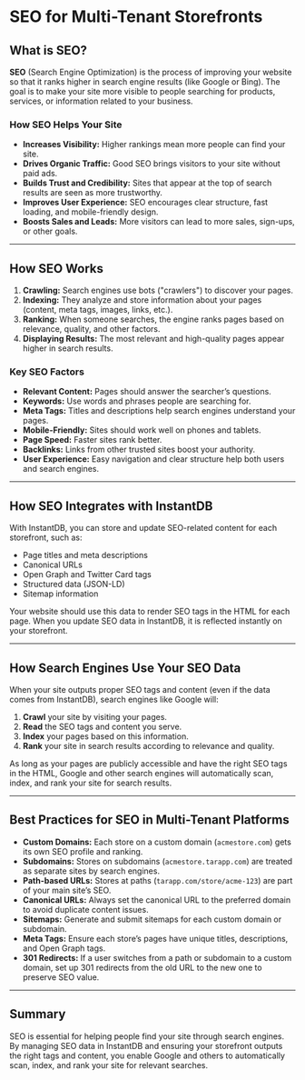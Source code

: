 # SEO for Multi-Tenant Storefronts

## What is SEO?

**SEO** (Search Engine Optimization) is the process of improving your website so that it ranks higher in search engine results (like Google or Bing). The goal is to make your site more visible to people searching for products, services, or information related to your business.

### How SEO Helps Your Site
- **Increases Visibility:** Higher rankings mean more people can find your site.
- **Drives Organic Traffic:** Good SEO brings visitors to your site without paid ads.
- **Builds Trust and Credibility:** Sites that appear at the top of search results are seen as more trustworthy.
- **Improves User Experience:** SEO encourages clear structure, fast loading, and mobile-friendly design.
- **Boosts Sales and Leads:** More visitors can lead to more sales, sign-ups, or other goals.

---

## How SEO Works

1. **Crawling:** Search engines use bots ("crawlers") to discover your pages.
2. **Indexing:** They analyze and store information about your pages (content, meta tags, images, links, etc.).
3. **Ranking:** When someone searches, the engine ranks pages based on relevance, quality, and other factors.
4. **Displaying Results:** The most relevant and high-quality pages appear higher in search results.

### Key SEO Factors
- **Relevant Content:** Pages should answer the searcher’s questions.
- **Keywords:** Use words and phrases people are searching for.
- **Meta Tags:** Titles and descriptions help search engines understand your pages.
- **Mobile-Friendly:** Sites should work well on phones and tablets.
- **Page Speed:** Faster sites rank better.
- **Backlinks:** Links from other trusted sites boost your authority.
- **User Experience:** Easy navigation and clear structure help both users and search engines.

---

## How SEO Integrates with InstantDB

With InstantDB, you can store and update SEO-related content for each storefront, such as:
- Page titles and meta descriptions
- Canonical URLs
- Open Graph and Twitter Card tags
- Structured data (JSON-LD)
- Sitemap information

Your website should use this data to render SEO tags in the HTML for each page. When you update SEO data in InstantDB, it is reflected instantly on your storefront.

---

## How Search Engines Use Your SEO Data

When your site outputs proper SEO tags and content (even if the data comes from InstantDB), search engines like Google will:
1. **Crawl** your site by visiting your pages.
2. **Read** the SEO tags and content you serve.
3. **Index** your pages based on this information.
4. **Rank** your site in search results according to relevance and quality.

As long as your pages are publicly accessible and have the right SEO tags in the HTML, Google and other search engines will automatically scan, index, and rank your site for search results.

---

## Best Practices for SEO in Multi-Tenant Platforms

- **Custom Domains:** Each store on a custom domain (`acmestore.com`) gets its own SEO profile and ranking.
- **Subdomains:** Stores on subdomains (`acmestore.tarapp.com`) are treated as separate sites by search engines.
- **Path-based URLs:** Stores at paths (`tarapp.com/store/acme-123`) are part of your main site’s SEO.
- **Canonical URLs:** Always set the canonical URL to the preferred domain to avoid duplicate content issues.
- **Sitemaps:** Generate and submit sitemaps for each custom domain or subdomain.
- **Meta Tags:** Ensure each store’s pages have unique titles, descriptions, and Open Graph tags.
- **301 Redirects:** If a user switches from a path or subdomain to a custom domain, set up 301 redirects from the old URL to the new one to preserve SEO value.

---

## Summary

SEO is essential for helping people find your site through search engines. By managing SEO data in InstantDB and ensuring your storefront outputs the right tags and content, you enable Google and others to automatically scan, index, and rank your site for relevant searches.
